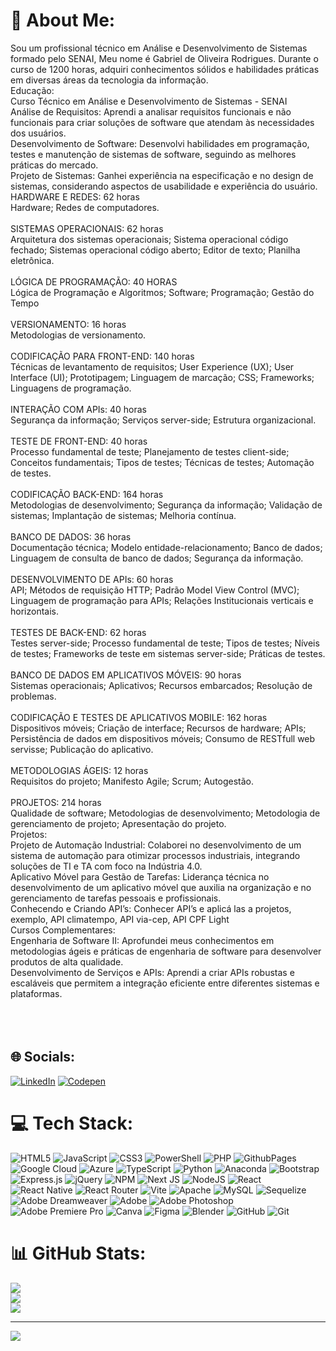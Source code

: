 # 💫 About Me:
Sou um profissional técnico em Análise e Desenvolvimento de Sistemas formado pelo SENAI, Meu nome é Gabriel de Oliveira Rodrigues. Durante o curso de 1200 horas, adquiri conhecimentos sólidos e habilidades práticas em diversas áreas da tecnologia da informação.<br>Educação:<br>Curso Técnico em Análise e Desenvolvimento de Sistemas - SENAI<br>Análise de Requisitos: Aprendi a analisar requisitos funcionais e não funcionais para criar soluções de software que atendam às necessidades dos usuários.<br>Desenvolvimento de Software: Desenvolvi habilidades em programação, testes e manutenção de sistemas de software, seguindo as melhores práticas do mercado.<br>Projeto de Sistemas: Ganhei experiência na especificação e no design de sistemas, considerando aspectos de usabilidade e experiência do usuário.<br>HARDWARE E REDES: 62 horas<br>Hardware; Redes de computadores.<br><br>SISTEMAS OPERACIONAIS: 62 horas<br>Arquitetura dos sistemas operacionais; Sistema operacional código fechado; Sistemas operacional código aberto; Editor de texto; Planilha eletrônica.<br><br>LÓGICA DE PROGRAMAÇÃO: 40 HORAS<br>Lógica de Programação e Algoritmos; Software; Programação; Gestão do Tempo<br><br>VERSIONAMENTO: 16 horas<br>Metodologias de versionamento.<br><br>CODIFICAÇÃO PARA FRONT-END: 140 horas<br>Técnicas de levantamento de requisitos; User Experience (UX); User Interface (UI); Prototipagem; Linguagem de marcação; CSS; Frameworks; Linguagens de programação.<br><br>INTERAÇÃO COM APIs: 40 horas<br>Segurança da informação; Serviços server-side; Estrutura organizacional.<br><br>TESTE DE FRONT-END: 40 horas<br>Processo fundamental de teste; Planejamento de testes client-side; Conceitos fundamentais; Tipos de testes; Técnicas de testes; Automação de testes.<br><br>CODIFICAÇÃO BACK-END: 164 horas<br>Metodologias de desenvolvimento; Segurança da informação; Validação de sistemas; Implantação de sistemas; Melhoria contínua.<br><br>BANCO DE DADOS: 36 horas<br>Documentação técnica; Modelo entidade-relacionamento; Banco de dados; Linguagem de consulta de banco de dados; Segurança da informação.<br><br>DESENVOLVIMENTO DE APIs: 60 horas<br>API; Métodos de requisição HTTP; Padrão Model View Control (MVC); Linguagem de programação para APIs; Relações Institucionais verticais e horizontais.<br><br>TESTES DE BACK-END: 62 horas<br>Testes server-side; Processo fundamental de teste; Tipos de testes; Níveis de testes; Frameworks de teste em sistemas server-side; Práticas de testes.<br><br>BANCO DE DADOS EM APLICATIVOS MÓVEIS: 90 horas<br>Sistemas operacionais; Aplicativos; Recursos embarcados; Resolução de problemas.<br><br>CODIFICAÇÃO E TESTES DE APLICATIVOS MOBILE: 162 horas<br>Dispositivos móveis; Criação de interface; Recursos de hardware; APIs; Persistência de dados em dispositivos móveis; Consumo de RESTfull web servisse; Publicação do aplicativo.<br><br>METODOLOGIAS ÁGEIS: 12 horas<br>Requisitos do projeto; Manifesto Agile; Scrum; Autogestão.<br>	<br>PROJETOS: 214 horas<br>Qualidade de software; Metodologias de desenvolvimento; Metodologia de gerenciamento de projeto; Apresentação do projeto.<br>Projetos:<br>Projeto de Automação Industrial: Colaborei no desenvolvimento de um sistema de automação para otimizar processos industriais, integrando soluções de TI e TA com foco na Indústria 4.0.<br>Aplicativo Móvel para Gestão de Tarefas: Liderança técnica no desenvolvimento de um aplicativo móvel que auxilia na organização e no gerenciamento de tarefas pessoais e profissionais.<br>Conhecendo e Criando API’s: Conhecer API’s e aplicá las a projetos, exemplo, API climatempo, API via-cep, API CPF Light  <br>Cursos Complementares:<br>Engenharia de Software II: Aprofundei meus conhecimentos em metodologias ágeis e práticas de engenharia de software para desenvolver produtos de alta qualidade.<br>Desenvolvimento de Serviços e APIs: Aprendi a criar APIs robustas e escaláveis que permitem a integração eficiente entre diferentes sistemas e plataformas.<br><br><br><br>


## 🌐 Socials:
[![LinkedIn](https://img.shields.io/badge/LinkedIn-%230077B5.svg?logo=linkedin&logoColor=white)](https://linkedin.com/in/https://www.linkedin.com/in/gabriel-de-oliveira-rodrigues-39b318276/) [![Codepen](https://img.shields.io/badge/Codepen-000000?style=for-the-badge&logo=codepen&logoColor=white)](https://codepen.io/https://codepen.io/bmpvidmh-the-sans) 

# 💻 Tech Stack:
![HTML5](https://img.shields.io/badge/html5-%23E34F26.svg?style=for-the-badge&logo=html5&logoColor=white) ![JavaScript](https://img.shields.io/badge/javascript-%23323330.svg?style=for-the-badge&logo=javascript&logoColor=%23F7DF1E) ![CSS3](https://img.shields.io/badge/css3-%231572B6.svg?style=for-the-badge&logo=css3&logoColor=white) ![PowerShell](https://img.shields.io/badge/PowerShell-%235391FE.svg?style=for-the-badge&logo=powershell&logoColor=white) ![PHP](https://img.shields.io/badge/php-%23777BB4.svg?style=for-the-badge&logo=php&logoColor=white) ![GithubPages](https://img.shields.io/badge/github%20pages-121013?style=for-the-badge&logo=github&logoColor=white) ![Google Cloud](https://img.shields.io/badge/GoogleCloud-%234285F4.svg?style=for-the-badge&logo=google-cloud&logoColor=white) ![Azure](https://img.shields.io/badge/azure-%230072C6.svg?style=for-the-badge&logo=microsoftazure&logoColor=white) ![TypeScript](https://img.shields.io/badge/typescript-%23007ACC.svg?style=for-the-badge&logo=typescript&logoColor=white) ![Python](https://img.shields.io/badge/python-3670A0?style=for-the-badge&logo=python&logoColor=ffdd54) ![Anaconda](https://img.shields.io/badge/Anaconda-%2344A833.svg?style=for-the-badge&logo=anaconda&logoColor=white) ![Bootstrap](https://img.shields.io/badge/bootstrap-%238511FA.svg?style=for-the-badge&logo=bootstrap&logoColor=white) ![Express.js](https://img.shields.io/badge/express.js-%23404d59.svg?style=for-the-badge&logo=express&logoColor=%2361DAFB) ![jQuery](https://img.shields.io/badge/jquery-%230769AD.svg?style=for-the-badge&logo=jquery&logoColor=white) ![NPM](https://img.shields.io/badge/NPM-%23CB3837.svg?style=for-the-badge&logo=npm&logoColor=white) ![Next JS](https://img.shields.io/badge/Next-black?style=for-the-badge&logo=next.js&logoColor=white) ![NodeJS](https://img.shields.io/badge/node.js-6DA55F?style=for-the-badge&logo=node.js&logoColor=white) ![React](https://img.shields.io/badge/react-%2320232a.svg?style=for-the-badge&logo=react&logoColor=%2361DAFB) ![React Native](https://img.shields.io/badge/react_native-%2320232a.svg?style=for-the-badge&logo=react&logoColor=%2361DAFB) ![React Router](https://img.shields.io/badge/React_Router-CA4245?style=for-the-badge&logo=react-router&logoColor=white) ![Vite](https://img.shields.io/badge/vite-%23646CFF.svg?style=for-the-badge&logo=vite&logoColor=white) ![Apache](https://img.shields.io/badge/apache-%23D42029.svg?style=for-the-badge&logo=apache&logoColor=white) ![MySQL](https://img.shields.io/badge/mysql-4479A1.svg?style=for-the-badge&logo=mysql&logoColor=white) ![Sequelize](https://img.shields.io/badge/Sequelize-52B0E7?style=for-the-badge&logo=Sequelize&logoColor=white) ![Adobe Dreamweaver](https://img.shields.io/badge/Adobe%20Dreamweaver-FF61F6.svg?style=for-the-badge&logo=Adobe%20Dreamweaver&logoColor=white) ![Adobe](https://img.shields.io/badge/adobe-%23FF0000.svg?style=for-the-badge&logo=adobe&logoColor=white) ![Adobe Photoshop](https://img.shields.io/badge/adobe%20photoshop-%2331A8FF.svg?style=for-the-badge&logo=adobe%20photoshop&logoColor=white) ![Adobe Premiere Pro](https://img.shields.io/badge/Adobe%20Premiere%20Pro-9999FF.svg?style=for-the-badge&logo=Adobe%20Premiere%20Pro&logoColor=white) ![Canva](https://img.shields.io/badge/Canva-%2300C4CC.svg?style=for-the-badge&logo=Canva&logoColor=white) ![Figma](https://img.shields.io/badge/figma-%23F24E1E.svg?style=for-the-badge&logo=figma&logoColor=white) ![Blender](https://img.shields.io/badge/blender-%23F5792A.svg?style=for-the-badge&logo=blender&logoColor=white) ![GitHub](https://img.shields.io/badge/github-%23121011.svg?style=for-the-badge&logo=github&logoColor=white) ![Git](https://img.shields.io/badge/git-%23F05033.svg?style=for-the-badge&logo=git&logoColor=white)
# 📊 GitHub Stats:
![](https://github-readme-stats.vercel.app/api?username=oliveeira2610&theme=dark&hide_border=false&include_all_commits=false&count_private=false)<br/>
![](https://github-readme-streak-stats.herokuapp.com/?user=oliveeira2610&theme=dark&hide_border=false)<br/>
![](https://github-readme-stats.vercel.app/api/top-langs/?username=oliveeira2610&theme=dark&hide_border=false&include_all_commits=false&count_private=false&layout=compact)

---
[![](https://visitcount.itsvg.in/api?id=oliveeira2610&icon=0&color=0)](https://visitcount.itsvg.in)

<!-- Proudly created with GPRM ( https://gprm.itsvg.in ) -->
